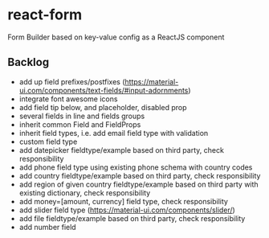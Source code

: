 # react-form
Form Builder based on key-value config as a ReactJS component

## Backlog
- add up field prefixes/postfixes (https://material-ui.com/components/text-fields/#input-adornments)
- integrate font awesome icons
- add field tip below, and placeholder, disabled prop
- several fields in line and fields groups
- inherit common Field and FieldProps
- inherit field types, i.e. add email field type with validation
- custom field type
- add datepicker fieldtype/example based on third party, check responsibility
- add phone field type using existing phone schema with country codes
- add country fieldtype/example based on third party, check responsibility
- add region of given country fieldtype/example based on third party with existing dictionary, check responsibility
- add money=[amount, currency] field type, check responsibility
- add slider field type (https://material-ui.com/components/slider/)
- add file fieldtype/example based on third party, check responsibility
- add number field